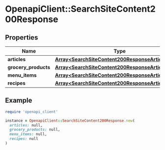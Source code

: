 # OpenapiClient::SearchSiteContent200Response

## Properties

| Name | Type | Description | Notes |
| ---- | ---- | ----------- | ----- |
| **articles** | [**Array&lt;SearchSiteContent200ResponseArticlesInner&gt;**](SearchSiteContent200ResponseArticlesInner.md) |  |  |
| **grocery_products** | [**Array&lt;SearchSiteContent200ResponseArticlesInner&gt;**](SearchSiteContent200ResponseArticlesInner.md) |  |  |
| **menu_items** | [**Array&lt;SearchSiteContent200ResponseArticlesInner&gt;**](SearchSiteContent200ResponseArticlesInner.md) |  |  |
| **recipes** | [**Array&lt;SearchSiteContent200ResponseArticlesInner&gt;**](SearchSiteContent200ResponseArticlesInner.md) |  |  |

## Example

```ruby
require 'openapi_client'

instance = OpenapiClient::SearchSiteContent200Response.new(
  articles: null,
  grocery_products: null,
  menu_items: null,
  recipes: null
)
```

